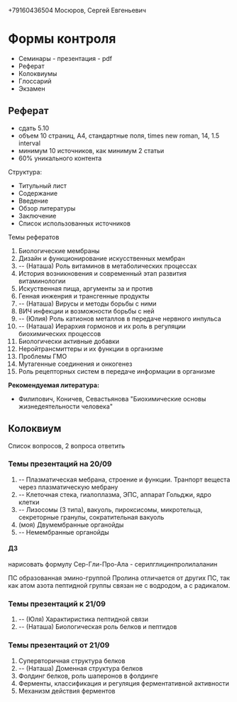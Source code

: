 +79160436504 Мосюров, Сергей Евгеньевич

# Формы контроля
- Семинары - презентация - pdf
- Реферат
- Колоквиумы
- Глоссарий
- Экзамен

## Реферат
- сдать 5.10
- объем 10 страниц, А4, стандартные поля, times new roman, 14, 1.5 interval
- минимум 10 источников, как минимум 2 статьи
- 60% уникального контента

Структура:
- Титульный лист
- Содержание
- Введение
- Обзор литературы
- Заключение
- Список использованных источников

Темы рефератов
1. Биологические мембраны
2. Дизайн и функционирование искусственных мембран
3. -- (Наташа) Роль витаминов в метаболических процессах
4. История возникновения и современный этап развития витаминологии
5. Искуственная пища, аргументы за и против
6. Генная инженрия и трансгенные продукты
7. -- (Наташа) Вирусы и методы борьбы с ними
8. ВИЧ инфекции и возможности борьбы с ней
9. -- (Юлия) Роль катионов металлов в передаче нервного инпульса
10. -- (Наташа) Иерархия гормонов и их роль в регуляции биохимических процессов
11. Биологически активные добавки
12. Неройтрансмиттеры и их функции в организме
13. Проблемы ГМО
14. Мутагенные соединения и онкогенез
15. Роль рецепторных систем в передаче информации в организме


**Рекомендуемая литература:**
- Филипович, Коничев, Севастьянова "Биохимические основы жизнедеятельности человека"


## Колоквиум
Список вопросов, 2 вопроса ответить


### Темы презентаций на 20/09

1. -- Плазматическая мебрана, строение и функции. Транпорт вещеста через плазматическую мебрану
2. -- Клеточная стека, гиалоплазма, ЭПС, аппарат Гольджи, ядро клетки
3. -- Лизосомы (3 типа), вакуоль, пироксисомы, микротельца, секреторные гранулы, сократительная вакуоль
4. (моя) Двумембранные органойды
5. -- Немембранные органойды

#### ДЗ

нарисовать формулу
Сер-Гли-Про-Ала - серилглицинпролилаланин

ПС образованная эмино-группой Пролина отличается от других ПС, так как атом азота пептидной группы связан не с водродом, а с радикалом.

### Темы презентаций к 21/09

1. -- (Юля) Характиристика пептидной связи
2. -- (Наташа) Биологическая роль белков и пептидов

### Темы презентаций от 21/09
1. Супервторичная структура белков
2. -- (Наташа) Доменная структура белков
3. Фолдинг белков, роль шаперонов в фолдинге
4. Ферменты, классификация и регуляция ферментативной активности
5. Механизм действия ферментов
